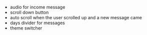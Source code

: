- audio for income message
- scroll down button
- auto scroll when the user scrolled up and a new message came
- days divider for messages
- theme switcher
  <!-- - increasing the height of the textarea when a lot of text is typed -->
    <!-- - send a message by pressing enter -->
    <!-- - logout button -->
    <!-- - time for messages -->
